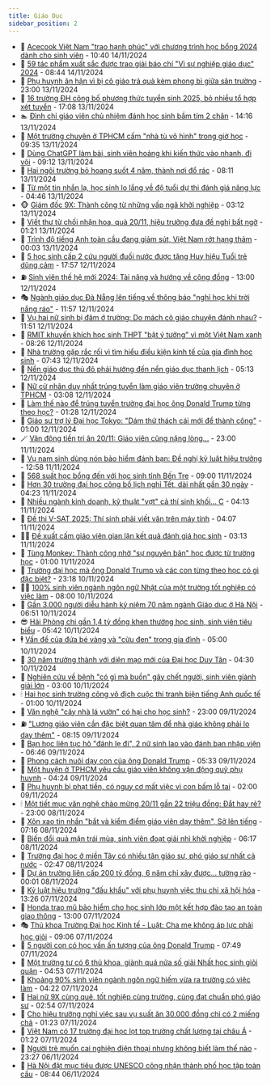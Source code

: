 ```yaml
---
title: Giáo Dục
sidebar_position: 2
---
```


<!-- dantri-giao-duc:START -->
- 🤡 [Acecook Việt Nam &quot;trao hạnh phúc&quot; với chương trình học bổng 2024 dành cho sinh viên](https://dantri.com.vn/giao-duc/acecook-viet-nam-trao-hanh-phuc-voi-chuong-trinh-hoc-bong-2024-danh-cho-sinh-vien-20241114170913151.htm) - 10:40 14/11/2024
- 🗽 [59 tác phẩm xuất sắc được trao giải báo chí &quot;Vì sự nghiệp giáo dục&quot; 2024](https://dantri.com.vn/giao-duc/59-tac-pham-xuat-sac-duoc-trao-giai-bao-chi-vi-su-nghiep-giao-duc-2024-20241114112052558.htm) - 08:44 14/11/2024
- 🚦 [Phụ huynh ân hận vì bị cô giáo trả quà kèm phong bì giữa sân trường](https://dantri.com.vn/giao-duc/phu-huynh-an-han-vi-bi-co-giao-tra-qua-kem-phong-bi-giua-san-truong-20241113130347783.htm) - 23:00 13/11/2024
- 🌋 [16 trường ĐH công bố phương thức tuyển sinh 2025, bỏ nhiều tổ hợp xét tuyển](https://dantri.com.vn/giao-duc/16-truong-dh-cong-bo-phuong-thuc-tuyen-sinh-2025-bo-nhieu-to-hop-xet-tuyen-20241113153229270.htm) - 17:08 13/11/2024
- 🏊 [Đình chỉ giáo viên chủ nhiệm đánh học sinh bầm tím 2 chân](https://dantri.com.vn/giao-duc/dinh-chi-giao-vien-chu-nhiem-danh-hoc-sinh-bam-tim-2-chan-20241113203608343.htm) - 14:16 13/11/2024
- 🎃 [Một trường chuyên ở TPHCM cấm &quot;nhà tù vô hình&quot; trong giờ học](https://dantri.com.vn/giao-duc/mot-truong-chuyen-o-tphcm-cam-nha-tu-vo-hinh-trong-gio-hoc-20241113155427961.htm) - 09:35 13/11/2024
- 💄 [Dùng ChatGPT làm bài, sinh viên hoảng khi kiến thức vào nhanh, đi vội](https://dantri.com.vn/giao-duc/dung-chatgpt-lam-bai-sinh-vien-hoang-khi-kien-thuc-vao-nhanh-di-voi-20241113100850798.htm) - 09:12 13/11/2024
- 🦅 [Hai ngôi trường bỏ hoang suốt 4 năm, thành nơi đổ rác](https://dantri.com.vn/giao-duc/hai-ngoi-truong-bo-hoang-suot-4-nam-thanh-noi-do-rac-20241112141747890.htm) - 08:11 13/11/2024
- 🚦 [Từ một tin nhắn lạ, học sinh lo lắng về độ tuổi dự thi đánh giá năng lực](https://dantri.com.vn/giao-duc/tu-mot-tin-nhan-la-hoc-sinh-lo-lang-ve-do-tuoi-du-thi-danh-gia-nang-luc-20241113111527837.htm) - 04:46 13/11/2024
- 🐵 [Giám đốc 9X: Thành công từ những vấp ngã khởi nghiệp](https://dantri.com.vn/giao-duc/giam-doc-9x-thanh-cong-tu-nhung-vap-nga-khoi-nghiep-20241113100623946.htm) - 03:12 13/11/2024
- 🐘 [Viết thư từ chối nhận hoa, quà 20/11, hiệu trưởng đưa đề nghị bất ngờ](https://dantri.com.vn/giao-duc/viet-thu-tu-choi-nhan-hoa-qua-2011-hieu-truong-dua-de-nghi-bat-ngo-20241112195147643.htm) - 01:21 13/11/2024
- 🦏 [Trình độ tiếng Anh toàn cầu đang giảm sút, Việt Nam rớt hạng thảm](https://dantri.com.vn/giao-duc/trinh-do-tieng-anh-toan-cau-dang-giam-sut-viet-nam-rot-hang-tham-20241113065336904.htm) - 00:03 13/11/2024
- 💼 [5 học sinh cấp 2 cứu người đuối nước được tặng Huy hiệu Tuổi trẻ dũng cảm](https://dantri.com.vn/giao-duc/5-hoc-sinh-cap-2-cuu-nguoi-duoi-nuoc-duoc-tang-huy-hieu-tuoi-tre-dung-cam-20241112163414613.htm) - 17:57 12/11/2024
- ⛽️ [Sinh viên thế hệ mới 2024: Tài năng và hướng về cộng đồng](https://dantri.com.vn/giao-duc/sinh-vien-the-he-moi-2024-tai-nang-va-huong-ve-cong-dong-20241112164153908.htm) - 13:00 12/11/2024
- 🎭 [Ngành giáo dục Đà Nẵng lên tiếng về thông báo &quot;nghỉ học khi trời nắng ráo&quot;](https://dantri.com.vn/giao-duc/nganh-giao-duc-da-nang-len-tieng-ve-thong-bao-nghi-hoc-khi-troi-nang-rao-20241112171002642.htm) - 11:57 12/11/2024
- 🎃 [Vụ hai nữ sinh bị đâm ở trường: Do mách cô giáo chuyện đánh nhau?](https://dantri.com.vn/giao-duc/vu-hai-nu-sinh-bi-dam-o-truong-do-mach-co-giao-chuyen-danh-nhau-20241112181552591.htm) - 11:51 12/11/2024
- 🚀 [RMIT khuyến khích học sinh THPT &quot;bật ý tưởng&quot; vì một Việt Nam xanh](https://dantri.com.vn/giao-duc/rmit-khuyen-khich-hoc-sinh-thpt-bat-y-tuong-vi-mot-viet-nam-xanh-20241112151441193.htm) - 08:26 12/11/2024
- 👀 [Nhà trường gặp rắc rối vì tìm hiểu điều kiện kinh tế của gia đình học sinh](https://dantri.com.vn/giao-duc/nha-truong-gap-rac-roi-vi-tim-hieu-dieu-kien-kinh-te-cua-gia-dinh-hoc-sinh-20241112114848048.htm) - 07:43 12/11/2024
- 🌝 [Nền giáo dục thủ đô phải hướng đến nền giáo dục thanh lịch](https://dantri.com.vn/giao-duc/nen-giao-duc-thu-do-phai-huong-den-nen-giao-duc-thanh-lich-20241112120109392.htm) - 05:13 12/11/2024
- 🤗 [Nữ cử nhân duy nhất trúng tuyển làm giáo viên trường chuyên ở TPHCM](https://dantri.com.vn/giao-duc/nu-cu-nhan-duy-nhat-trung-tuyen-lam-giao-vien-truong-chuyen-o-tphcm-20241112093125713.htm) - 03:08 12/11/2024
- 🦄 [Làm thế nào để trúng tuyển trường đại học ông Donald Trump từng theo học?](https://dantri.com.vn/giao-duc/lam-the-nao-de-trung-tuyen-truong-dai-hoc-ong-donald-trump-tung-theo-hoc-20241111161812295.htm) - 01:28 12/11/2024
- 🦍 [Giáo sư trợ lý Đại học Tokyo: &quot;Dám thử thách cái mới để thành công&quot;](https://dantri.com.vn/giao-duc/giao-su-tro-ly-dai-hoc-tokyo-dam-thu-thach-cai-moi-de-thanh-cong-20241111150749714.htm) - 01:00 12/11/2024
- 🪄 [Vận động tiền tri ân 20/11: Giáo viên cũng nặng lòng...](https://dantri.com.vn/giao-duc/van-dong-tien-tri-an-2011-giao-vien-cung-nang-long-20241111155256687.htm) - 23:00 11/11/2024
- 🦆 [Vụ nam sinh dùng nón bảo hiểm đánh bạn: Đề nghị kỷ luật hiệu trưởng](https://dantri.com.vn/giao-duc/vu-nam-sinh-dung-non-bao-hiem-danh-ban-de-nghi-ky-luat-hieu-truong-20241111194313742.htm) - 12:58 11/11/2024
- 🚀 [568 suất học bổng đến với học sinh tỉnh Bến Tre](https://dantri.com.vn/giao-duc/568-suat-hoc-bong-den-voi-hoc-sinh-tinh-ben-tre-20241111143543745.htm) - 09:00 11/11/2024
- 🦒 [Hơn 30 trường đại học công bố lịch nghỉ Tết, dài nhất gần 30 ngày](https://dantri.com.vn/giao-duc/hon-30-truong-dai-hoc-cong-bo-lich-nghi-tet-dai-nhat-gan-30-ngay-20241111110950766.htm) - 04:23 11/11/2024
- 🤡 [Nhiều ngành kinh doanh, kỹ thuật &quot;vợt&quot; cả thí sinh khối… C](https://dantri.com.vn/giao-duc/nhieu-nganh-kinh-doanh-ky-thuat-vot-ca-thi-sinh-khoi-c-20241111105546602.htm) - 04:13 11/11/2024
- 🤔 [Đề thi V-SAT 2025: Thí sinh phải viết văn trên máy tính](https://dantri.com.vn/giao-duc/de-thi-v-sat-2025-thi-sinh-phai-viet-van-tren-may-tinh-20241111110404425.htm) - 04:07 11/11/2024
- 🧑‍💻 [Đề xuất cấm giáo viên gian lận kết quả đánh giá học sinh](https://dantri.com.vn/giao-duc/de-xuat-cam-giao-vien-gian-lan-ket-qua-danh-gia-hoc-sinh-20241111092940338.htm) - 03:13 11/11/2024
- 🤡 [Tùng Monkey: Thành công nhờ &quot;sự nguyên bản&quot; học được từ trường học](https://dantri.com.vn/giao-duc/tung-monkey-thanh-cong-nho-su-nguyen-ban-hoc-duoc-tu-truong-hoc-20241110223552563.htm) - 01:00 11/11/2024
- 🧠 [Trường đại học mà ông Donald Trump và các con từng theo học có gì đặc biệt?](https://dantri.com.vn/giao-duc/truong-dai-hoc-ma-ong-donald-trump-va-cac-con-tung-theo-hoc-co-gi-dac-biet-20241110151940677.htm) - 23:18 10/11/2024
- 🧑‍💻 [100% sinh viên ngành ngôn ngữ Nhật của một trường tốt nghiệp có việc làm](https://dantri.com.vn/giao-duc/100-sinh-vien-nganh-ngon-ngu-nhat-cua-mot-truong-tot-nghiep-co-viec-lam-20241110111740200.htm) - 08:00 10/11/2024
- 🧠 [Gần 3.000 người diễu hành kỷ niệm 70 năm ngành Giáo dục ở Hà Nội](https://dantri.com.vn/giao-duc/gan-3000-nguoi-dieu-hanh-ky-niem-70-nam-nganh-giao-duc-o-ha-noi-20241110114148462.htm) - 06:51 10/11/2024
- 😎 [Hải Phòng chi gần 1,4 tỷ đồng khen thưởng học sinh, sinh viên tiêu biểu](https://dantri.com.vn/giao-duc/hai-phong-chi-gan-14-ty-dong-khen-thuong-hoc-sinh-sinh-vien-tieu-bieu-20241110102023921.htm) - 05:42 10/11/2024
- 🕴 [Vấn đề của đứa bé vàng và &quot;cừu đen&quot; trong gia đình](https://dantri.com.vn/giao-duc/van-de-cua-dua-be-vang-va-cuu-den-trong-gia-dinh-20241109182645687.htm) - 05:00 10/11/2024
- 🧠 [30 năm trưởng thành với diện mạo mới của Đại học Duy Tân](https://dantri.com.vn/giao-duc/30-nam-truong-thanh-voi-dien-mao-moi-cua-dai-hoc-duy-tan-20241109153747867.htm) - 04:30 10/11/2024
- 🚀 [Nghiên cứu về bệnh &quot;có gì mà buồn&quot; gây chết người, sinh viên giành giải lớn](https://dantri.com.vn/giao-duc/nghien-cuu-ve-benh-co-gi-ma-buon-gay-chet-nguoi-sinh-vien-gianh-giai-lon-20241110083708937.htm) - 03:00 10/11/2024
- 🕯 [Hai học sinh trường công vô địch cuộc thi tranh biện tiếng Anh quốc tế](https://dantri.com.vn/giao-duc/hai-hoc-sinh-truong-cong-vo-dich-cuoc-thi-tranh-bien-tieng-anh-quoc-te-20241109222435129.htm) - 01:00 10/11/2024
- 🧰 [Văn nghệ &quot;cây nhà lá vườn&quot; có hại cho học sinh?](https://dantri.com.vn/giao-duc/van-nghe-cay-nha-la-vuon-co-hai-cho-hoc-sinh-20241109154638426.htm) - 23:00 09/11/2024
- ⛽️ [&quot;Lương giáo viên cần đặc biệt quan tâm để nhà giáo không phải lo dạy thêm&quot;](https://dantri.com.vn/lao-dong-viec-lam/luong-giao-vien-can-dac-biet-quan-tam-de-nha-giao-khong-phai-lo-day-them-20241109140550300.htm) - 08:15 09/11/2024
- 🤖 [Bạn học liên tục hô &quot;đánh lẹ đi&quot;, 2 nữ sinh lao vào đánh bạn nhập viện](https://dantri.com.vn/giao-duc/ban-hoc-lien-tuc-ho-danh-le-di-2-nu-sinh-lao-vao-danh-ban-nhap-vien-20241109131117771.htm) - 06:46 09/11/2024
- 🦍 [Phong cách nuôi dạy con của ông Donald Trump](https://dantri.com.vn/giao-duc/phong-cach-nuoi-day-con-cua-ong-donald-trump-20241108194735601.htm) - 05:33 09/11/2024
- 🐘 [Một huyện ở TPHCM yêu cầu giáo viên không vận động quỹ phụ huynh](https://dantri.com.vn/giao-duc/mot-huyen-o-tphcm-yeu-cau-giao-vien-khong-van-dong-quy-phu-huynh-20241109103121227.htm) - 04:24 09/11/2024
- 🌊 [Phụ huynh bị phạt tiền, có nguy cơ mất việc vì con bấm lỗ tai](https://dantri.com.vn/giao-duc/phu-huynh-bi-phat-tien-co-nguy-co-mat-viec-vi-con-bam-lo-tai-20241107214539636.htm) - 02:00 09/11/2024
- 🕯 [Một tiết mục văn nghệ chào mừng 20/11 gần 22 triệu đồng: Đắt hay rẻ?](https://dantri.com.vn/giao-duc/mot-tiet-muc-van-nghe-chao-mung-2011-gan-22-trieu-dong-dat-hay-re-20241108161359732.htm) - 23:00 08/11/2024
- 🐎 [Xôn xao tin nhắn &quot;bắt và kiểm điểm giáo viên dạy thêm&quot;, Sở lên tiếng](https://dantri.com.vn/giao-duc/xon-xao-tin-nhan-bat-va-kiem-diem-giao-vien-day-them-so-len-tieng-20241108140012382.htm) - 07:16 08/11/2024
- 🐻 [Biến đổi quả mận trái mùa, sinh viên đoạt giải nhì khởi nghiệp](https://dantri.com.vn/giao-duc/bien-doi-qua-man-trai-mua-sinh-vien-doat-giai-nhi-khoi-nghiep-20241108112122932.htm) - 06:17 08/11/2024
- 🐎 [Trường đại học ở miền Tây có nhiều tân giáo sư, phó giáo sư nhất cả nước](https://dantri.com.vn/giao-duc/truong-dai-hoc-o-mien-tay-co-nhieu-tan-giao-su-pho-giao-su-nhat-ca-nuoc-20241108093807145.htm) - 02:47 08/11/2024
- 🫣 [Dự án trường liên cấp 200 tỷ đồng, 6 năm chỉ xây được... tường rào](https://dantri.com.vn/giao-duc/du-an-truong-lien-cap-200-ty-dong-6-nam-chi-xay-duoc-tuong-rao-20241107081754786.htm) - 00:01 08/11/2024
- 🤭 [Kỷ luật hiệu trưởng &quot;đấu khẩu&quot; với phụ huynh việc thu chi xã hội hóa](https://dantri.com.vn/giao-duc/ky-luat-hieu-truong-dau-khau-voi-phu-huynh-viec-thu-chi-xa-hoi-hoa-20241107172155057.htm) - 13:26 07/11/2024
- 🥳 [Honda trao mũ bảo hiểm cho học sinh lớp một kết hợp đào tạo an toàn giao thông](https://dantri.com.vn/giao-duc/honda-trao-mu-bao-hiem-cho-hoc-sinh-lop-mot-ket-hop-dao-tao-an-toan-giao-thong-20241107193552190.htm) - 13:00 07/11/2024
- 🎭 [Thủ khoa Trường Đại học Kinh tế - Luật: Cha mẹ không áp lực phải học giỏi](https://dantri.com.vn/giao-duc/thu-khoa-truong-dai-hoc-kinh-te-luat-cha-me-khong-ap-luc-phai-hoc-gioi-20241107160506340.htm) - 09:06 07/11/2024
- 🥸 [5 người con có học vấn ấn tượng của ông Donald Trump](https://dantri.com.vn/giao-duc/5-nguoi-con-co-hoc-van-an-tuong-cua-ong-donald-trump-20241107104339269.htm) - 07:49 07/11/2024
- 🦣 [Một trường tư có 6 thủ khoa, giành quá nửa số giải Nhất học sinh giỏi quận](https://dantri.com.vn/giao-duc/mot-truong-tu-co-6-thu-khoa-gianh-qua-nua-so-giai-nhat-hoc-sinh-gioi-quan-20241107114425352.htm) - 04:53 07/11/2024
- 🤔 [Khoảng 90% sinh viên ngành ngôn ngữ hiếm vừa ra trường có việc làm](https://dantri.com.vn/giao-duc/khoang-90-sinh-vien-nganh-ngon-ngu-hiem-vua-ra-truong-co-viec-lam-20241106215543774.htm) - 04:22 07/11/2024
- 🦣 [Hai nữ 9X cùng quê, tốt nghiệp cùng trường, cùng đạt chuẩn phó giáo sư](https://dantri.com.vn/giao-duc/hai-nu-9x-cung-que-tot-nghiep-cung-truong-cung-dat-chuan-pho-giao-su-20241107094949645.htm) - 02:54 07/11/2024
- 🐲 [Cho hiệu trưởng nghỉ việc sau vụ suất ăn 30.000 đồng chỉ có 2 miếng chả](https://dantri.com.vn/giao-duc/cho-hieu-truong-nghi-viec-sau-vu-suat-an-30000-dong-chi-co-2-mieng-cha-20241107081733586.htm) - 01:23 07/11/2024
- 🔭 [Việt Nam có 17 trường đại học lọt top trường chất lượng tại châu Á](https://dantri.com.vn/giao-duc/viet-nam-co-17-truong-dai-hoc-lot-top-truong-chat-luong-tai-chau-a-20241107081652392.htm) - 01:22 07/11/2024
- 🥷 [Người trẻ muốn cai nghiện điện thoại nhưng không biết làm thế nào](https://dantri.com.vn/giao-duc/nguoi-tre-muon-cai-nghien-dien-thoai-nhung-khong-biet-lam-the-nao-20241106105441472.htm) - 23:27 06/11/2024
- 🎊 [Hà Nội đặt mục tiêu được UNESCO công nhận thành phố học tập toàn cầu](https://dantri.com.vn/giao-duc/ha-noi-dat-muc-tieu-duoc-unesco-cong-nhan-thanh-pho-hoc-tap-toan-cau-20241106152107573.htm) - 08:44 06/11/2024<!-- dantri-giao-duc:END -->
